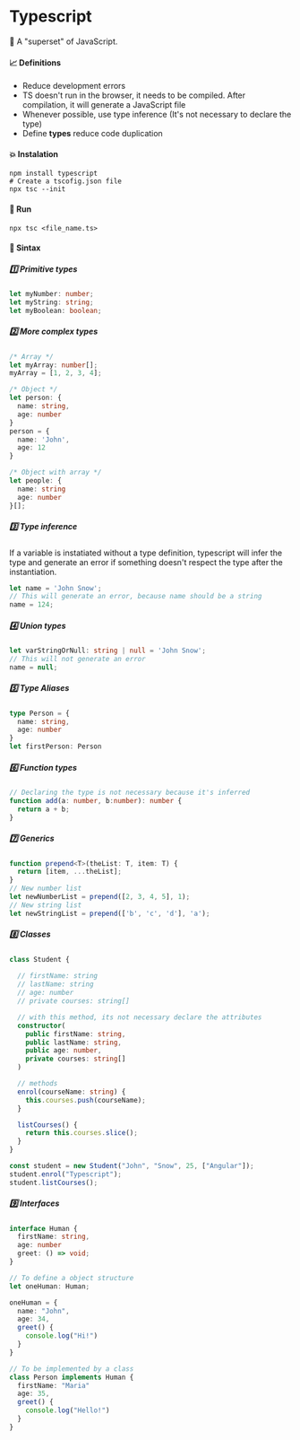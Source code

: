 # Typescript

🤩 A "superset" of JavaScript. 

#### 📈 Definitions
- Reduce development errors
- TS doesn't run in the browser, it needs to be compiled. After compilation, it will generate a JavaScript file
- Whenever possible, use type inference (It's not necessary to declare the type)
- Define **types** reduce code duplication

#### 💥 Instalation
```shell
npm install typescript
# Create a tscofig.json file
npx tsc --init
```
#### 🚀 Run 
```
npx tsc <file_name.ts>
```
#### 📓 Sintax
##### 1️⃣ Primitive types 
```typescript
let myNumber: number;
let myString: string;
let myBoolean: boolean;
```
##### 2️⃣ More complex types
```typescript
/* Array */
let myArray: number[];
myArray = [1, 2, 3, 4];

/* Object */
let person: {
  name: string,
  age: number
}
person = {
  name: 'John',
  age: 12
}

/* Object with array */
let people: {
  name: string
  age: number
}[];
```

##### 3️⃣ Type inference
If a variable is instatiated without a type definition, typescript will infer the type and generate an error if something doesn't respect the type after the instantiation.
```typescript
let name = 'John Snow';
// This will generate an error, because name should be a string
name = 124;
```

##### 4️⃣ Union types
```typescript
let varStringOrNull: string | null = 'John Snow';
// This will not generate an error
name = null;
```

##### 5️⃣ Type Aliases
```typescript
type Person = {
  name: string,
  age: number
}
let firstPerson: Person
```

##### 6️⃣ Function types
```typescript
// Declaring the type is not necessary because it's inferred
function add(a: number, b:number): number {
  return a + b;
}
```

##### 7️⃣ Generics
```typescript
function prepend<T>(theList: T, item: T) {
  return [item, ...theList];
}
// New number list
let newNumberList = prepend([2, 3, 4, 5], 1);
// New string list
let newStringList = prepend(['b', 'c', 'd'], 'a');
```

##### 8️⃣ Classes
```typescript
class Student {
  
  // firstName: string
  // lastName: string
  // age: number
  // private courses: string[]

  // with this method, its not necessary declare the attributes
  constructor(
    public firstName: string, 
    public lastName: string, 
    public age: number,
    private courses: string[]
  )

  // methods
  enrol(courseName: string) {
    this.courses.push(courseName);
  }

  listCourses() {
    return this.courses.slice();
  }
}

const student = new Student("John", "Snow", 25, ["Angular"]);
student.enrol("Typescript");
student.listCourses();
```

##### 9️⃣ Interfaces
```typescript
interface Human {
  firstName: string,
  age: number
  greet: () => void;
}

// To define a object structure
let oneHuman: Human;

oneHuman = {
  name: "John",
  age: 34,
  greet() {
    console.log("Hi!")
  }
}

// To be implemented by a class
class Person implements Human {
  firstName: "Maria"
  age: 35,
  greet() {
    console.log("Hello!")
  }
}
```

